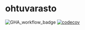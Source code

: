 # ohtuvarasto

![GHA_workflow_badge](https://github.com/tharmat/ohtuvarasto/workflows/CI/badge.svg)
[![codecov](https://codecov.io/gh/Tharmat/ohtuvarasto/graph/badge.svg?token=SCT3VBZ4D4)](https://codecov.io/gh/Tharmat/ohtuvarasto)
